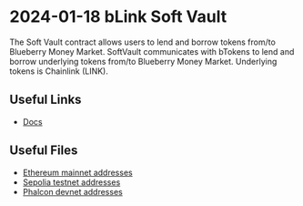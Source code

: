 # 2024-01-18 bLink Soft Vault

The Soft Vault contract allows users to lend and borrow tokens from/to Blueberry Money Market. SoftVault communicates with bTokens to lend and borrow underlying tokens from/to Blueberry Money Market. Underlying tokens is Chainlink (LINK).

## Useful Links

- [Docs](https://docs.blueberry.garden/developer-guides/contracts/vault/softvault)

## Useful Files

- [Ethereum mainnet addresses](./output/mainnet.json)
- [Sepolia testnet addresses](./output/sepolia.json)
- [Phalcon devnet addresses](./output/phalcon.json)
